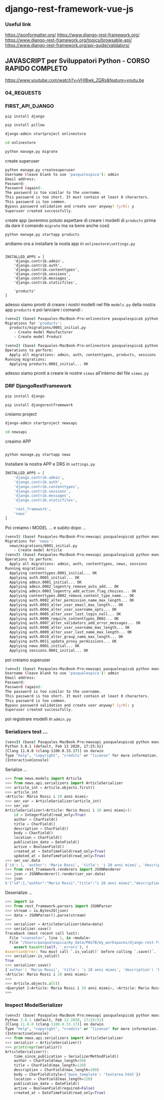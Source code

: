 # django-rest-framework-vue-js

### Useful link 
https://jsonformatter.org/
https://www.django-rest-framework.org/
https://www.django-rest-framework.org/topics/browsable-api/
https://www.django-rest-framework.org/api-guide/validators/


## JAVASCRIPT per Sviluppatori Python - CORSO RAPIDO COMPLETO
 https://www.youtube.com/watch?v=VHlBwk_ZQRs&feature=youtu.be

### 04_REQUESTS


### FIRST_API_DJANGO

```bash
pip install django

pip install pillow
```

```bash
django-admin startproject onlinestore

cd onlinestore

python manage.py migrate

```

create superuser

```bash 
python manage.py createsuperuser
Username (leave blank to use 'pasqualespica'): admin
Email address: 
Password: 
Password (again): 
The password is too similar to the username.
This password is too short. It must contain at least 8 characters.
This password is too common.
Bypass password validation and create user anyway? [y/N]: y
Superuser created successfully.
```

create app 
(avremmo potuto aspettare di creare i modelli di `products` prima da dare il comando `migrate` ma va bene anche cosi)
```
python manage.py startapp products
```

andiamo ora a installare la nosta app in `onlinestore\settings.py`

```

INSTALLED_APPS = [
    'django.contrib.admin',
    'django.contrib.auth',
    'django.contrib.contenttypes',
    'django.contrib.sessions',
    'django.contrib.messages',
    'django.contrib.staticfiles',

    'products'
]
```

adesso siamo pronti di creare i nostri modelli nel file `models.py` della nostra
app `products` e poi lanciare i comandi :

```bash
(venv2) (base) Pasquales-MacBook-Pro:onlinestore pasqualespica$ python manage.py makemigrations
Migrations for 'products':
  products/migrations/0001_initial.py
    - Create model Manufacturer
    - Create model Product

```

```bash
(venv2) (base) Pasquales-MacBook-Pro:onlinestore pasqualespica$ python manage.py migrate
Operations to perform:
  Apply all migrations: admin, auth, contenttypes, products, sessions
Running migrations:
  Applying products.0001_initial... OK
```

adesso siamo pronti a creare le nostre `views` all'interno del file `views.py`


### DRF DjangoRestFramework

```bash
pip install django

pip install djangorestframework

```

creiamo project

```bash
django-admin startproject newsapi

cd newsapi

```
creaimo APP

```bash

python manage.py startapp news

```

Installare la nostra APP e DRS in `settings.py`

```python
INSTALLED_APPS = [
    'django.contrib.admin',
    'django.contrib.auth',
    'django.contrib.contenttypes',
    'django.contrib.sessions',
    'django.contrib.messages',
    'django.contrib.staticfiles',

    'rest_framework',   
    'news'
]
```

Poi creiamo i MODEL ... e subito dopo ...

```bash
(venv3) (base) Pasquales-MacBook-Pro:newsapi pasqualespica$ python manage.py makemigrations
Migrations for 'news':
  news/migrations/0001_initial.py
    - Create model Article
(venv3) (base) Pasquales-MacBook-Pro:newsapi pasqualespica$ python manage.py migrate
Operations to perform:
  Apply all migrations: admin, auth, contenttypes, news, sessions
Running migrations:
  Applying contenttypes.0001_initial... OK
  Applying auth.0001_initial... OK
  Applying admin.0001_initial... OK
  Applying admin.0002_logentry_remove_auto_add... OK
  Applying admin.0003_logentry_add_action_flag_choices... OK
  Applying contenttypes.0002_remove_content_type_name... OK
  Applying auth.0002_alter_permission_name_max_length... OK
  Applying auth.0003_alter_user_email_max_length... OK
  Applying auth.0004_alter_user_username_opts... OK
  Applying auth.0005_alter_user_last_login_null... OK
  Applying auth.0006_require_contenttypes_0002... OK
  Applying auth.0007_alter_validators_add_error_messages... OK
  Applying auth.0008_alter_user_username_max_length... OK
  Applying auth.0009_alter_user_last_name_max_length... OK
  Applying auth.0010_alter_group_name_max_length... OK
  Applying auth.0011_update_proxy_permissions... OK
  Applying news.0001_initial... OK
  Applying sessions.0001_initial... OK
```
poi creiamo superuser 

```bash
(venv3) (base) Pasquales-MacBook-Pro:newsapi pasqualespica$ python manage.py createsuperuser
Username (leave blank to use 'pasqualespica'): admin
Email address:  
Password: 
Password (again): 
The password is too similar to the username.
This password is too short. It must contain at least 8 characters.
This password is too common.
Bypass password validation and create user anyway? [y/N]: y
Superuser created successfully.
```

poi registrare modelli in `admin.py`

### Serializers test ...

```bash
(venv3) (base) Pasquales-MacBook-Pro:newsapi pasqualespica$ python manage.py shell
Python 3.8.1 (default, Feb 13 2020, 17:25:51) 
[Clang 11.0.0 (clang-1100.0.33.17)] on darwin
Type "help", "copyright", "credits" or "license" for more information.
(InteractiveConsole)

```

Serialize ...

```python
>>> from news.models import Article
>>> from news.api.serializers import ArticleSerializer
>>> article_int = Article.objects.first()
>>> article_int
<Article: Mario Rossi i 20 anni mieei>
>>> ser_var = ArticleSerializer(article_int)
>>> ser_var
ArticleSerializer(<Article: Mario Rossi i 20 anni mieei>):
    id = IntegerField(read_only=True)
    author = CharField()
    title = CharField()
    description = CharField()
    body = CharField()
    location = CharField()
    publication_date = DateField()
    active = BooleanField()
    created_at = DateTimeField(read_only=True)
    updated_at = DateTimeField(read_only=True)
>>> ser_var.data
{'id': 1, 'author': 'Mario Rossi', 'title': 'i 20 anni mieei', 'description': 'Description 1', 'body': 'conetnuto', 'location': 'Italia', 'publication_date': '2020-02-25', 'active': True, 'created_at': '2020-02-25T14:44:43.234785Z'}
>>> from rest_framework.renderers import JSONRenderer
>>> json = JSONRenderer().render(ser_var.data)
>>> json
b'{"id":1,"author":"Mario Rossi","title":"i 20 anni mieei","description":"Description 1","body":"conetnuto","location":"Italia","publication_date":"2020-02-25","active":true,"created_at":"2020-02-25T14:44:43.234785Z"}

```

Deserialize ...

```python
>>> import io
>>> from rest_framework.parsers import JSONParser
>>> stream = io.BytesIO(json)
>>> data = JSONParser().parse(stream)
>>> 
>>> serializer = ArticleSerializer(data=data)
>>> serializer.save()
Traceback (most recent call last):
  File "<console>", line 1, in <module>
  File "/Users/pasqualespica/my_data/PAS7B/my_workspaces/django-rest-framework-vue-js/03_DRF_LV_1/venv3/lib/python3.8/site-packages/rest_framework/serializers.py", line 177, in save
    assert hasattr(self, '_errors'), (
AssertionError: You must call `.is_valid()` before calling `.save()`.
>>> serializer.is_valid()
True
>>> serializer.save()
{'author': 'Mario Rossi', 'title': 'i 20 anni mieei', 'description': 'Description 1', 'body': 'conetnuto', 'location': 'Italia', 'publication_date': datetime.date(2020, 2, 25), 'active': True}
<Article: Mario Rossi i 20 anni mieei>
>>>
>>> Article.objects.all()
<QuerySet [<Article: Mario Rossi i 20 anni mieei>, <Article: Mario Rossi i 20 anni mieei>]>
>>> 
```

### Inspect ModelSerializer 

```python
(venv3) (base) Pasquales-MacBook-Pro:newsapi pasqualespica$ python manage.py shell
Python 3.8.1 (default, Feb 13 2020, 17:25:51) 
[Clang 11.0.0 (clang-1100.0.33.17)] on darwin
Type "help", "copyright", "credits" or "license" for more information.
(InteractiveConsole)
>>> from news.api.serializers import ArticleSerializer
>>> serializr = ArticleSerializer()
>>> print(repr(serializr))
ArticleSerializer():
    time_since_publication = SerializerMethodField()
    author = CharField(max_length=50)
    title = CharField(max_length=120)
    description = CharField(max_length=200)
    body = CharField(style={'base_template': 'textarea.html'})
    location = CharField(max_length=120)
    publication_date = DateField()
    active = BooleanField(required=False)
    created_at = DateTimeField(read_only=True)
```